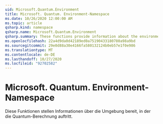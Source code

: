 ```yaml
---
uid: Microsoft.Quantum.Environment
title: Microsoft. Quantum. Environment-Namespace
ms.date: 10/26/2020 12:00:00 AM
ms.topic: article
qsharp.kind: namespace
qsharp.name: Microsoft.Quantum.Environment
qsharp.summary: These functions provide information about the environment in which the quantum computation is occuring.
ms.openlocfilehash: 22a4d9da0d42189ed0a75190433180780a98a9bd
ms.sourcegitcommit: 29e0d88a30e4166fa580132124b0eb57e1f0e986
ms.translationtype: MT
ms.contentlocale: de-DE
ms.lasthandoff: 10/27/2020
ms.locfileid: "92702582"
---
```

# <a name="microsoftquantumenvironment-namespace"></a>Microsoft. Quantum. Environment-Namespace

Diese Funktionen stellen Informationen über die Umgebung bereit, in der die Quantum-Berechnung auftritt.

